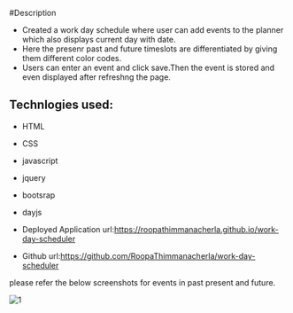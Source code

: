 #Description

- Created a work day schedule where user can add events to the planner which also displays current day with date.
- Here the presenr past and future timeslots are differentiated by giving them different color codes.
- Users can enter an event and click save.Then the event is stored and even displayed after refreshng the page.

## Technlogies used:
* HTML
* CSS
* javascript
* jquery
* bootsrap
* dayjs

* Deployed Application url:https://roopathimmanacherla.github.io/work-day-scheduler

* Github url:https://github.com/RoopaThimmanacherla/work-day-scheduler

please refer the below screenshots for events in past present and future.



![1](https://github.com/RoopaThimmanacherla/work-day-scheduler/assets/144958836/5e81f386-4c90-45eb-9377-9e1c8ddd669f)

